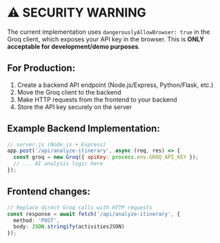 # ⚠️ SECURITY WARNING

The current implementation uses `dangerouslyAllowBrowser: true` in the Groq client, which exposes your API key in the browser. This is **ONLY acceptable for development/demo purposes**.

## For Production:
1. Create a backend API endpoint (Node.js/Express, Python/Flask, etc.)
2. Move the Groq client to the backend
3. Make HTTP requests from the frontend to your backend
4. Store the API key securely on the server

## Example Backend Implementation:
```javascript
// server.js (Node.js + Express)
app.post('/api/analyze-itinerary', async (req, res) => {
  const groq = new Groq({ apiKey: process.env.GROQ_API_KEY });
  // ... AI analysis logic here
});
```

## Frontend changes:
```typescript
// Replace direct Groq calls with HTTP requests
const response = await fetch('/api/analyze-itinerary', {
  method: 'POST',
  body: JSON.stringify(activitiesJSON)
});
```
